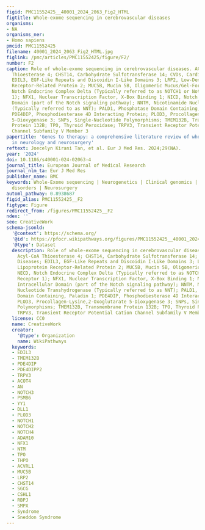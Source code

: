 ```yaml
---
figid: PMC11552425__40001_2024_2063_Fig2_HTML
figtitle: Whole-exome sequencing in cerebrovascular diseases
organisms:
- NA
organisms_ner:
- Homo sapiens
pmcid: PMC11552425
filename: 40001_2024_2063_Fig2_HTML.jpg
figlink: /pmc/articles/PMC11552425/figure/F2/
number: F2
caption: Role of whole-exome sequencing in cerebrovascular diseases. ACOT4, Acyl-CoA
  Thioesterase 4; CHST14, Carbohydrate Sulfotransferase 14; CVDs, Cardiovascular Diseases;
  EDIL3, EGF-Like Repeats and Discoidin I-Like Domains 3; LRP2, Low-Density Lipoprotein
  Receptor-Related Protein 2; MUC5B, Mucin 5B, Oligomeric Mucus/Gel-Forming; NECD,
  Notch Endocrine Complex Delta (Typically referred to as NOTCH1 or Notch Receptor
  1); NFX1, Nuclear Transcription Factor, X-Box Binding 1; NICD, Notch Intracellular
  Domain (part of the Notch signaling pathway); NNTM, Nicotinamide Nucleotide Transhydrogenase
  (Typically referred to as NNT); PALD1, Phosphatase Domain Containing, Paladin 1;
  PDE4DIP, Phosphodiesterase 4D Interacting Protein; PLOD3, Procollagen-Lysine,2-Oxoglutarate
  5-Dioxygenase 3; SNPs, Single-Nucleotide Polymorphisms; TMEM132B, Transmembrane
  Protein 132B; TPO, Thyroid Peroxidase; TRPV3, Transient Receptor Potential Cation
  Channel Subfamily V Member 3
papertitle: 'Genes to therapy: a comprehensive literature review of whole-exome sequencing
  in neurology and neurosurgery'
reftext: Joecelyn Kirani Tan, et al. Eur J Med Res. 2024;29(NA).
year: '2024'
doi: 10.1186/s40001-024-02063-4
journal_title: European Journal of Medical Research
journal_nlm_ta: Eur J Med Res
publisher_name: BMC
keywords: Whole-Exome sequencing | Neurogenetics | Clinical genomics | Neurological
  disorders | Neurosurgery
automl_pathway: 0.8938687
figid_alias: PMC11552425__F2
figtype: Figure
redirect_from: /figures/PMC11552425__F2
ndex: ''
seo: CreativeWork
schema-jsonld:
  '@context': https://schema.org/
  '@id': https://pfocr.wikipathways.org/figures/PMC11552425__40001_2024_2063_Fig2_HTML.html
  '@type': Dataset
  description: Role of whole-exome sequencing in cerebrovascular diseases. ACOT4,
    Acyl-CoA Thioesterase 4; CHST14, Carbohydrate Sulfotransferase 14; CVDs, Cardiovascular
    Diseases; EDIL3, EGF-Like Repeats and Discoidin I-Like Domains 3; LRP2, Low-Density
    Lipoprotein Receptor-Related Protein 2; MUC5B, Mucin 5B, Oligomeric Mucus/Gel-Forming;
    NECD, Notch Endocrine Complex Delta (Typically referred to as NOTCH1 or Notch
    Receptor 1); NFX1, Nuclear Transcription Factor, X-Box Binding 1; NICD, Notch
    Intracellular Domain (part of the Notch signaling pathway); NNTM, Nicotinamide
    Nucleotide Transhydrogenase (Typically referred to as NNT); PALD1, Phosphatase
    Domain Containing, Paladin 1; PDE4DIP, Phosphodiesterase 4D Interacting Protein;
    PLOD3, Procollagen-Lysine,2-Oxoglutarate 5-Dioxygenase 3; SNPs, Single-Nucleotide
    Polymorphisms; TMEM132B, Transmembrane Protein 132B; TPO, Thyroid Peroxidase;
    TRPV3, Transient Receptor Potential Cation Channel Subfamily V Member 3
  license: CC0
  name: CreativeWork
  creator:
    '@type': Organization
    name: WikiPathways
  keywords:
  - EDIL3
  - TMEM132B
  - PDE4DIP
  - PDE4DIPP2
  - TRPV3
  - ACOT4
  - AN
  - NOTCH3
  - PSMB6
  - YY1
  - DLL1
  - PLOD3
  - NOTCH1
  - NOTCH2
  - NOTCH4
  - ADAM10
  - NFX1
  - NTM
  - TPO
  - THPO
  - ACVRL1
  - MUC5B
  - LRP2
  - CHST14
  - SGCG
  - CSHL1
  - RBPJ
  - SMPX
  - Syndrome
  - Sneddon Syndrome
---
```

